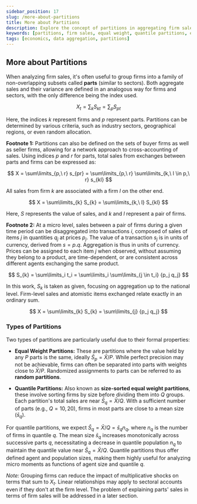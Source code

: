 ```yaml
---
sidebar_position: 17
slug: /more-about-partitions
title: More about Partitions
description: Explore the concept of partitions in aggregating firm sales, including equal weight and quantile partitions, and their implications for economic analysis.
keywords: [partitions, firm sales, equal weight, quantile partitions, economic analysis]
tags: [economics, data aggregation, partitions]
---
```


## More about Partitions

When analyzing firm sales, it's often useful to group firms into a family of non-overlapping subsets called **parts** (similar to sectors). Both aggregate sales and their variance are defined in an analogous way for firms and sectors, with the only difference being the index used.

$$
X_t = \sum_k S_{kt} = \sum_p S_{pt}
$$

Here, the indices $k$ represent firms and $p$ represent parts. Partitions can be determined by various criteria, such as industry sectors, geographical regions, or even random allocation.

**Footnote 1:** Partitions can also be defined on the sets of buyer firms as well as seller firms, allowing for a network approach to cross-accounting of sales. Using indices $p$ and $r$ for parts, total sales from exchanges between parts and firms can be expressed as:

$$
X = \sum\limits_{p,\ r} s_{pr} = \sum\limits_{p,\ r} \sum\limits_{k,\ l \in p,\ r} s_{kl}
$$

All sales from firm $k$ are associated with a firm $l$ on the other end.

$$
X = \sum\limits_{k} S_{k} = \sum\limits_{k,\ l} S_{kl}
$$

Here, $S$ represents the value of sales, and $k$ and $l$ represent a pair of firms.

**Footnote 2:** At a micro level, sales between a pair of firms during a given time period can be disaggregated into transactions $i$, composed of sales of items $j$ in quantities $q_j$ at prices $p_j$. The value of a transaction $s_j$ is in units of currency, derived from $s = p.q$. Aggregation is thus in units of currency. Prices can be assigned to each item $j$ when observed, without assuming they belong to a product, are time-dependent, or are consistent across different agents exchanging the same product.

$$
S_{k} = \sum\limits_i t_i = \sum\limits_i \sum\limits_{j \in t_i} {p_j q_j}
$$

In this work, $S_{k}$ is taken as given, focusing on aggregation up to the national level. Firm-level sales and atomistic items exchanged relate exactly in an ordinary sum.

$$
X = \sum\limits_{k} S_{k} = \sum\limits_{j} {p_j q_j}
$$

### Types of Partitions

Two types of partitions are particularly useful due to their formal properties:

- **Equal Weight Partitions:** These are partitions where the value held by any $P$ parts is the same, ideally $\bar S_p = \bar X/P$. While perfect precision may not be achievable, firms can often be separated into parts with weights close to $\bar X/P$. Randomized assignments to parts can be referred to as **random partitions**.

- **Quantile Partitions:** Also known as **size-sorted equal weight partitions**, these involve sorting firms by size before dividing them into $Q$ groups. Each partition's total sales are near $\bar S_q = \bar X/Q$. With a sufficient number of parts (e.g., $Q = 10, 20$), firms in most parts are close to a mean size ($\bar s_q$).

For quantile partitions, we expect $\bar S_q = \bar X/Q = \bar s_q n_q$, where $n_q$ is the number of firms in quantile $q$. The mean size $\bar s_q$ increases monotonically across successive parts $q$, necessitating a decrease in quantile population $n_q$ to maintain the quantile value near $\bar S_q = \bar X/Q$. Quantile partitions thus offer defined agent and population sizes, making them highly useful for analyzing micro moments as functions of agent size and quantile $q$.

*Note:* Grouping firms can reduce the impact of multiplicative shocks on terms that sum to $X_t$. Linear relationships may apply to sectoral accounts even if they don't at the firm level. The problem of explaining parts' sales in terms of firm sales will be addressed in a later section.